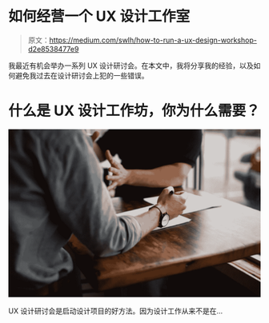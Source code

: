 # 如何经营一个 UX 设计工作室

> 原文：<https://medium.com/swlh/how-to-run-a-ux-design-workshop-d2e8538477e9>

我最近有机会举办一系列 UX 设计研讨会。在本文中，我将分享我的经验，以及如何避免我过去在设计研讨会上犯的一些错误。

# 什么是 UX 设计工作坊，你为什么需要？

![](img/b3bd106269c80873472d3241d803c8d3.png)

UX 设计研讨会是启动设计项目的好方法。因为设计工作从来不是在…